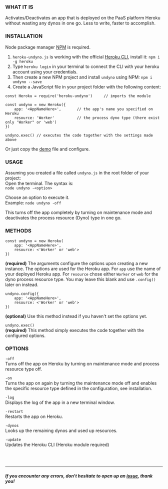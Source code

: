 ### WHAT IT IS<br>
Activates/Deactivates an app that is deployed on the PaaS platform Heroku without wasting any dynos in one go. Less to write, faster to accomplish.

### INSTALLATION<br>
Node package manager [NPM](https://nodejs.org/en/download/) is required.

1. `heroku-undyno.js` is working with the official [Heroku CLI](https://devcenter.heroku.com/articles/heroku-cli), install it: `npm i -g heroku`
2. Type `heroku login` in your terminal to connect the CLI with your heroku account using your credentials.
3. Then create a new NPM project and install `undyno` using NPM: `npm i undyno --save`
4. Create a JavaScript file in your project folder with the following content:
```
const Heroku = require('heroku-undyno') 	// imports the module

const undyno = new Heroku({
    app: '<AppNameHere>', 		// the app's name you specified on Heroku
    resource: 'Worker' 			// the process dyno type (there exist only 'Worker" or 'web')
})

undyno.exec() // executes the code together with the settings made above
```
Or just copy the [demo](https://github.com/thielicious/heroku-unDyno/blob/main/demo.js) file and configure.

### USAGE<br>
Assuming you created a file called `undyno.js` in the root folder of your project:<br>
Open the terminal. The syntax is:<br>
`node undyno -<option>`

Choose an option to execute it.<br>
Example: `node undyno -off`

This turns off the app completely by turning on maintenance mode and deactivates the process resource (Dyno) type in one go.

### METHODS<br>
```
const undyno = new Heroku(
	app: '<AppNameHere>',
	resource: <'Worker' or 'web'>
})
```
**(required)** The arguments configure the options upon creating a new instance. The options are used for the Heroku app. For `app` use the name of your deployed Heroku app. For `resource` chose either `Worker` or `web` for the dyno process resource type. You may leave this blank and use `.config()` later on instead.

```
undyno.config({
	app: '<AppNameHere>',
	resource: <'Worker' or 'web'>
})
```
**(optional)** Use this method instead if you haven't set the options yet.

`undyno.exec()`<br>
**(required)** This method simply executes the code together with the configured options.

### OPTIONS<br>
`-off`<br>
Turns off the app on Heroku by turning on maintenance mode and process resource type off.

`-on`<br>
Turns the app on again by turning the maintenance mode off and enables the specific resource type defined in the configuration, see installation.

`-log`<br>
Displays the log of the app in a new terminal window.

`-restart`<br>
Restarts the app on Heroku.

`-dynos`<br>
Looks up the remaining dynos and used up resources.

`-update`<br>
Updates the Heroku CLI (Heroku module required)

<br>
<br>

-----

##### If you encounter any errors, don't hesitate to open up an [issue](https://github.com/thielicious/HerokuSwitch/issues), thank you!
